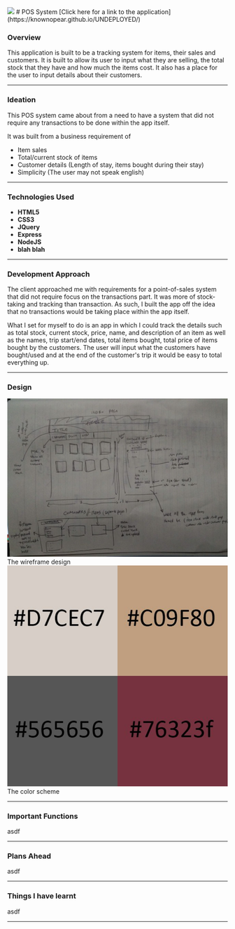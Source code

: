 <img src="img/logo.png" width="100px">
# POS System
[Click here for a link to the application](https://knownopear.github.io/UNDEPLOYED/)



### Overview

This application is built to be a tracking system for items, their sales and customers. It is built to allow its user to input what they are selling, the total stock that they have and how much the items cost. It also has a place for the user to input details about their customers.




---


### Ideation
This POS system came about from a need to have a system that did not require any transactions to be done within the app itself.

It was built from a business requirement of
* Item sales
* Total/current stock of items
* Customer details (Length of stay, items bought during their stay)
* Simplicity (The user may not speak english)

---


### Technologies Used
* **HTML5**
* **CSS3**
* **JQuery**
* **Express**
* **NodeJS**
* **blah blah**


---


### Development Approach
The client approached me with requirements for a point-of-sales system that did not require focus on the transactions part. It was more of stock-taking and tracking than transaction. As such, I built the app off the idea that no transactions would be taking place within the app itself.

What I set for myself to do is an app in which I could track the details such as total stock, current stock, price, name, and description of an item as well as the names, trip start/end dates, total items bought, total price of items bought by the customers. The user will input what the customers have bought/used and at the end of the customer's trip it would be easy to total everything up.


---


### Design
<img src="readmestuff/layout.jpg" width="700px">
The wireframe design
<img src="readmestuff/color.jpg" width="512px">
The color scheme


---


### Important Functions
asdf


---


### Plans Ahead
asdf


---


### Things I have learnt
asdf


---
